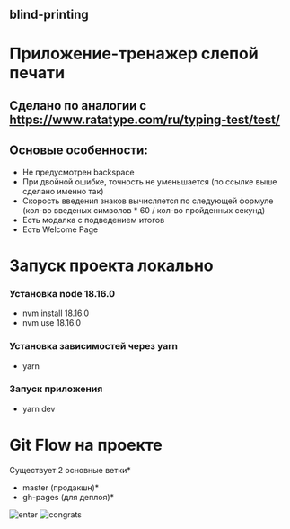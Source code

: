 ## blind-printing
# Приложение-тренажер слепой печати

## Сделано по аналогии с https://www.ratatype.com/ru/typing-test/test/

## Основые особенности:
- Не предусмотрен backspace
- При двойной ошибке, точность не уменьшается (по ссылке выше сделано именно так)
- Скорость введения знаков вычисляется по следующей формуле (кол-во введеных символов * 60 / кол-во пройденных секунд)
- Есть модалка с подведением итогов
- Есть Welcome Page

# Запуск проекта локально

### Установка node 18.16.0
- nvm install 18.16.0
- nvm use 18.16.0

### Установка зависимостей через yarn
- yarn

### Запуск приложения 
- yarn dev

# Git Flow на проекте
Существует 2 основные ветки* 
- master (продакшн)*
- gh-pages (для деплоя)*

![enter](https://github.com/lovelyProject/blind-printing/assets/109457187/604196cf-2d43-481d-9cd7-d4d63faadb3a)
![congrats](https://github.com/lovelyProject/blind-printing/assets/109457187/7ffeeb99-e85c-4744-8bb7-059f9abcadf5)
